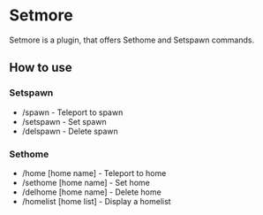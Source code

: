 # Setmore
Setmore is a plugin, that offers Sethome and Setspawn commands.
## How to use
### Setspawn
- /spawn - Teleport to spawn
- /setspawn - Set spawn
- /delspawn - Delete spawn
### Sethome
- /home [home name] - Teleport to home
- /sethome [home name] - Set home
- /delhome [home name] - Delete home
- /homelist [home list] - Display a homelist